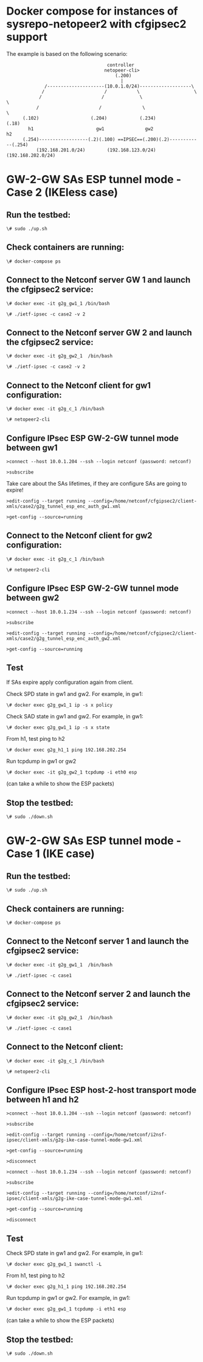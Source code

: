 # Docker compose for instances of sysrepo-netopeer2 with cfgipsec2 support

The example is based on the following scenario:



                                         controller 
                                        netopeer-cli>   
                                            (.200)  
                                              |               
                  /---------------------(10.0.1.0/24)-------------------\
                 /                      /           \                    \
                /                      /             \                    \
               /                      /               \                    \
          (.102)                   (.204)            (.234)               (.18)
            h1                       gw1               gw2                  h2
          (.254)------------------(.2)(.100) ==IPSEC==(.200)(.2)------------(.254)
               (192.168.201.0/24)        (192.168.123.0/24)        (192.168.202.0/24)    


# GW-2-GW SAs ESP tunnel mode - Case 2 (IKEless case)

## Run the testbed:

`\# sudo ./up.sh`

## Check containers are running:

`\# docker-compose ps`


## Connect to the Netconf server GW 1 and launch the cfgipsec2 service:

`\# docker exec -it g2g_gw1_1 /bin/bash`

`\# ./ietf-ipsec -c case2 -v 2`


## Connect to the Netconf server GW 2 and launch the cfgipsec2 service:

`\# docker exec -it g2g_gw2_1  /bin/bash`

`\# ./ietf-ipsec -c case2 -v 2`


## Connect to the Netconf client for gw1 configuration:

`\# docker exec -it g2g_c_1 /bin/bash`

`\# netopeer2-cli`


## Configure IPsec ESP GW-2-GW tunnel mode between gw1 

`>connect --host 10.0.1.204 --ssh --login netconf (password: netconf)`

`>subscribe`

Take care about the SAs lifetimes, if they are configure SAs are going to expire!

`>edit-config --target running --config=/home/netconf/cfgipsec2/client-xmls/case2/g2g_tunnel_esp_enc_auth_gw1.xml`

`>get-config --source=running`



## Connect to the Netconf client for gw2 configuration:

`\# docker exec -it g2g_c_1 /bin/bash`

`\# netopeer2-cli`

## Configure IPsec ESP GW-2-GW tunnel mode between gw2

`>connect --host 10.0.1.234 --ssh --login netconf (password: netconf)`

`>subscribe`

`>edit-config --target running --config=/home/netconf/cfgipsec2/client-xmls/case2/g2g_tunnel_esp_enc_auth_gw2.xml`

`>get-config --source=running`




## Test

If SAs expire apply configuration again from client.

Check SPD state in gw1 and gw2. For example, in gw1:

`\# docker exec g2g_gw1_1 ip -s x policy`

Check SAD state in gw1 and gw2. For example, in gw1:

`\# docker exec g2g_gw1_1 ip -s x state`

From h1, test ping to h2

`\# docker exec g2g_h1_1 ping 192.168.202.254`

Run tcpdump in gw1 or gw2

`\# docker exec -it g2g_gw2_1 tcpdump -i eth0 esp`

(can take a while to show the ESP packets)


## Stop the testbed:

`\# sudo ./down.sh`


# GW-2-GW SAs ESP tunnel mode - Case 1 (IKE case)


## Run the testbed:

`\# sudo ./up.sh`

## Check containers are running:

`\# docker-compose ps`


## Connect to the Netconf server 1 and launch the cfgipsec2 service:

`\# docker exec -it g2g_gw1_1  /bin/bash`

`\# ./ietf-ipsec -c case1`


## Connect to the Netconf server 2 and launch the cfgipsec2 service:

`\# docker exec -it g2g_gw2_1  /bin/bash`

`\# ./ietf-ipsec -c case1`


## Connect to the Netconf client:

`\# docker exec -it g2g_c_1 /bin/bash`

`\# netopeer2-cli`


## Configure IPsec ESP host-2-host transport mode between h1 and h2

`>connect --host 10.0.1.204 --ssh --login netconf (password: netconf)`

`>subscribe`

`>edit-config --target running --config=/home/netconf/i2nsf-ipsec/client-xmls/g2g-ike-case-tunnel-mode-gw1.xml`

`>get-config --source=running`

`>disconnect`

`>connect --host 10.0.1.234 --ssh --login netconf (password: netconf)`

`>subscribe`

`>edit-config --target running --config=/home/netconf/i2nsf-ipsec/client-xmls/g2g-ike-case-tunnel-mode-gw1.xml`

`>get-config --source=running`

`>disconnect`

## Test

Check SPD state in gw1 and gw2. For example, in gw1:

`\# docker exec g2g_gw1_1 swanctl -L`

From h1, test ping to h2

`\# docker exec g2g_h1_1 ping 192.168.202.254`

Run tcpdump in gw1 or gw2. For example, in gw1:

`\# docker exec g2g_gw1_1 tcpdump -i eth1 esp`

(can take a while to show the ESP packets)


## Stop the testbed:

`\# sudo ./down.sh`
